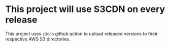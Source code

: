 # This project will use S3CDN on every release

This project uses `s3cdn` github action to upload released versions to their respective AWS S3 directories.
